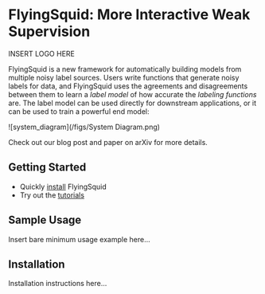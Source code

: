 # FlyingSquid: More Interactive Weak Supervision

INSERT LOGO HERE

FlyingSquid is a new framework for automatically building models from multiple
noisy label sources.
Users write functions that generate noisy labels for data, and FlyingSquid uses
the agreements and disagreements between them to learn a _label model_ of how
accurate the _labeling functions_ are.
The label model can be used directly for downstream applications, or it can be
used to train a powerful end model:

![system_diagram](/figs/System Diagram.png)

Check out our blog post and paper on arXiv for more details.

## Getting Started
* Quickly [install](#installation) FlyingSquid
* Try out the [tutorials](tutorials/)

## Sample Usage

Insert bare minimum usage example here...

## Installation

Installation instructions here...
